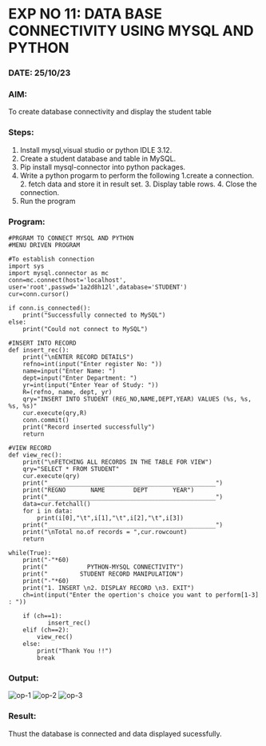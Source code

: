 
# EXP NO 11: DATA BASE CONNECTIVITY USING  MYSQL AND PYTHON

### DATE: 25/10/23


### AIM: 
To create database connectivity and display the student table 




### Steps:
1. Install mysql,visual studio or python IDLE 3.12.
2. Create a student database and table in MySQL.
3. Pip install mysql-connector into python packages.
4. Write a python progarm to perform the following
       1.create a connection.
       2. fetch data and store it in result set.
       3. Display table rows.
       4. Close the connection.
6. Run the program




### Program:

```
#PRGRAM TO CONNECT MYSQL AND PYTHON
#MENU DRIVEN PROGRAM

#To establish connection
import sys
import mysql.connector as mc
conn=mc.connect(host='localhost', user='root',passwd='1a2d8h12l',database='STUDENT')
cur=conn.cursor()

if conn.is_connected():
    print("Successfully connected to MySQL")
else:
    print("Could not connect to MySQL")

#INSERT INTO RECORD
def insert_rec():
    print("\nENTER RECORD DETAILS")
    refno=int(input("Enter register No: "))
    name=input("Enter Name: ")
    dept=input("Enter Department: ")
    yr=int(input("Enter Year of Study: "))
    R=(refno, name, dept, yr)
    qry="INSERT INTO STUDENT (REG_NO,NAME,DEPT,YEAR) VALUES (%s, %s, %s, %s)"
    cur.execute(qry,R)
    conn.commit()
    print("Record inserted successfully")
    return

#VIEW RECORD
def view_rec():
    print("\nFETCHING ALL RECORDS IN THE TABLE FOR VIEW")
    qry="SELECT * FROM STUDENT"
    cur.execute(qry)
    print("_______________________________________________")
    print("REGNO       NAME        DEPT       YEAR")
    print("_______________________________________________")
    data=cur.fetchall()
    for i in data:
        print(i[0],"\t",i[1],"\t",i[2],"\t",i[3])
    print("_______________________________________________")
    print("\nTotal no.of records = ",cur.rowcount)
    return

while(True):
    print("-"*60)
    print("           PYTHON-MYSQL CONNECTIVITY")
    print("         STUDENT RECORD MANIPULATION")
    print("-"*60)
    print("1. INSERT \n2. DISPLAY RECORD \n3. EXIT")
    ch=int(input("Enter the opertion's choice you want to perform[1-3] : "))
           
    if (ch==1):
           insert_rec()
    elif (ch==2):
        view_rec()
    else:
        print("Thank You !!")
        break
```

### Output:

![op-1](https://github.com/AnnBlessy/DBMS/assets/119477835/0bee54e1-971b-429b-a078-e64b23f62d96)
![op-2](https://github.com/AnnBlessy/DBMS/assets/119477835/429a8c9a-7a20-4b81-9734-a516a4541580)
![op-3](https://github.com/AnnBlessy/DBMS/assets/119477835/00b18fd9-b52a-4199-8740-45d278ce76e2)


### Result:
Thust the database is connected and data displayed sucessfully.
